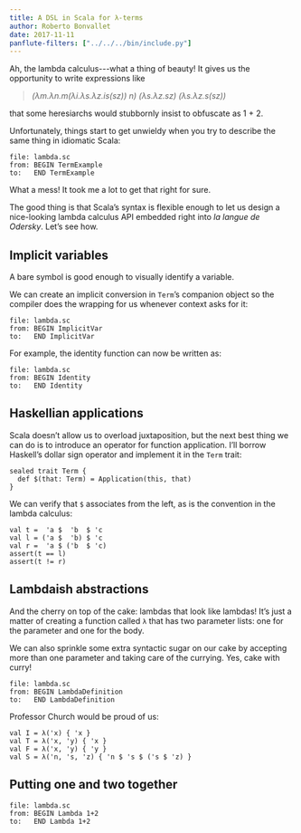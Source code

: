 ```yaml
---
title: A DSL in Scala for λ-terms
author: Roberto Bonvallet
date: 2017-11-11
panflute-filters: ["../../../bin/include.py"]
---
```


Ah, the lambda calculus---what a thing of beauty!
It gives us the opportunity to write expressions like

> *(λm.λn.m(λi.λs.λz.is(sz)) n) (λs.λz.sz) (λs.λz.s(sz))*

that some heresiarchs would stubbornly insist
to obfuscate as 1 + 2.

Unfortunately, things start to get unwieldy
when you try to describe the same thing in idiomatic Scala:

~~~~ {.include .scala}
file: lambda.sc
from: BEGIN TermExample
to:   END TermExample
~~~~

What a mess!
It took me a lot to get that right for sure.

The good thing is that Scala’s syntax
is flexible enough to let us design
a nice-looking lambda calculus API
embedded right into *la langue de Odersky*.
Let’s see how.

Implicit variables
------------------
A bare symbol is good enough to visually identify a variable.

We can create an implicit conversion
in `Term`’s companion object
so the compiler does the wrapping for us
whenever context asks for it:

~~~~ {.include .scala}
file: lambda.sc
from: BEGIN ImplicitVar
to:   END ImplicitVar
~~~~

For example,
the identity function can now be written as:

~~~~ {.include .scala}
file: lambda.sc
from: BEGIN Identity
to:   END Identity
~~~~

Haskellian applications
-----------------------
Scala doesn’t allow us to overload juxtaposition,
but the next best thing we can do
is to introduce an operator for function application.
I’ll borrow Haskell’s dollar sign operator
and implement it in the `Term` trait:

~~~~ {.scala}
sealed trait Term {
  def $(that: Term) = Application(this, that)
}
~~~~

We can verify that `$` associates from the left,
as is the convention in the lambda calculus:

~~~~ {.scala}
val t =  'a $  'b  $ 'c
val l = ('a $  'b) $ 'c
val r =  'a $ ('b  $ 'c)
assert(t == l)
assert(t != r)
~~~~

Lambdaish abstractions
----------------------
And the cherry on top of the cake:
lambdas that look like lambdas!
It’s just a matter of creating
a function called `λ` that has two parameter lists:
one for the parameter and one for the body.

We can also sprinkle some extra syntactic sugar on our cake
by accepting more than one parameter
and taking care of the currying.
Yes, cake with curry!

~~~~ {.include .scala}
file: lambda.sc
from: BEGIN LambdaDefinition
to:   END LambdaDefinition
~~~~

Professor Church would be proud of us:

~~~~ {.scala}
val I = λ('x) { 'x }
val T = λ('x, 'y) { 'x }
val F = λ('x, 'y) { 'y }
val S = λ('n, 's, 'z) { 'n $ 's $ ('s $ 'z) }
~~~~

Putting one and two together
----------------------------

~~~~ {.include .scala}
file: lambda.sc
from: BEGIN Lambda 1+2
to:   END Lambda 1+2
~~~~


